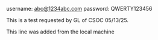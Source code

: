 username: abc@1234abc.com
password: QWERTY123456

This is a test requested by GL of CSOC 05/13/25.

This line was added from the local machine

